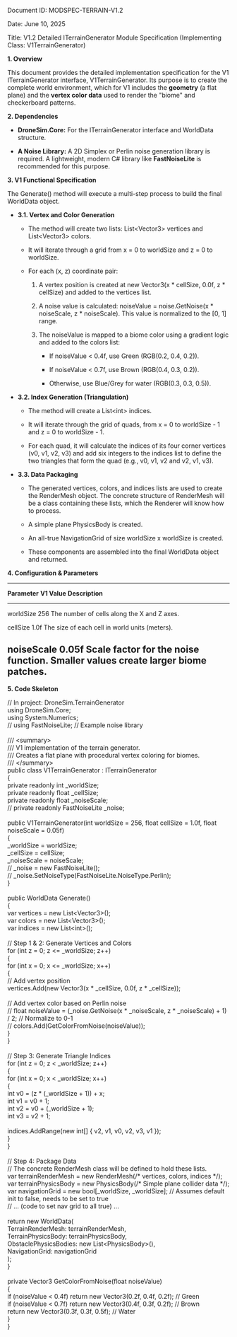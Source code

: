 Document ID: MODSPEC-TERRAIN-V1.2

Date: June 10, 2025

Title: V1.2 Detailed ITerrainGenerator Module Specification (Implementing Class: V1TerrainGenerator)

**1. Overview**

This document provides the detailed implementation specification for the V1 ITerrainGenerator interface, V1TerrainGenerator. Its purpose is to create the complete world environment, which for V1 includes the **geometry** (a flat plane) and the **vertex color data** used to render the \"biome\" and checkerboard patterns.

**2. Dependencies**

- **DroneSim.Core:** For the ITerrainGenerator interface and WorldData structure.

- **A Noise Library:** A 2D Simplex or Perlin noise generation library is required. A lightweight, modern C# library like **FastNoiseLite** is recommended for this purpose.

**3. V1 Functional Specification**

The Generate() method will execute a multi-step process to build the final WorldData object.

- **3.1. Vertex and Color Generation**

  - The method will create two lists: List\<Vector3\> vertices and List\<Vector3\> colors.

  - It will iterate through a grid from x = 0 to worldSize and z = 0 to worldSize.

  - For each (x, z) coordinate pair:

    1.  A vertex position is created at new Vector3(x \* cellSize, 0.0f, z \* cellSize) and added to the vertices list.

    2.  A noise value is calculated: noiseValue = noise.GetNoise(x \* noiseScale, z \* noiseScale). This value is normalized to the \[0, 1\] range.

    3.  The noiseValue is mapped to a biome color using a gradient logic and added to the colors list:

        - If noiseValue \< 0.4f, use Green (RGB(0.2, 0.4, 0.2)).

        - If noiseValue \< 0.7f, use Brown (RGB(0.4, 0.3, 0.2)).

        - Otherwise, use Blue/Grey for water (RGB(0.3, 0.3, 0.5)).

- **3.2. Index Generation (Triangulation)**

  - The method will create a List\<int\> indices.

  - It will iterate through the grid of quads, from x = 0 to worldSize - 1 and z = 0 to worldSize - 1.

  - For each quad, it will calculate the indices of its four corner vertices (v0, v1, v2, v3) and add six integers to the indices list to define the two triangles that form the quad (e.g., v0, v1, v2 and v2, v1, v3).

- **3.3. Data Packaging**

  - The generated vertices, colors, and indices lists are used to create the RenderMesh object. The concrete structure of RenderMesh will be a class containing these lists, which the Renderer will know how to process.

  - A simple plane PhysicsBody is created.

  - An all-true NavigationGrid of size worldSize x worldSize is created.

  - These components are assembled into the final WorldData object and returned.

**4. Configuration & Parameters**

  ----------------------------------------------------------------------------------------------------------------------------------
  **Parameter**           **V1 Value**            **Description**
  ----------------------- ----------------------- ----------------------------------------------------------------------------------
  worldSize               256                     The number of cells along the X and Z axes.

  cellSize                1.0f                    The size of each cell in world units (meters).

  noiseScale              0.05f                   Scale factor for the noise function. Smaller values create larger biome patches.
  ----------------------------------------------------------------------------------------------------------------------------------

**5. Code Skeleton**

// In project: DroneSim.TerrainGenerator\
using DroneSim.Core;\
using System.Numerics;\
// using FastNoiseLite; // Example noise library\
\
/// \<summary\>\
/// V1 implementation of the terrain generator.\
/// Creates a flat plane with procedural vertex coloring for biomes.\
/// \</summary\>\
public class V1TerrainGenerator : ITerrainGenerator\
{\
private readonly int \_worldSize;\
private readonly float \_cellSize;\
private readonly float \_noiseScale;\
// private readonly FastNoiseLite \_noise;\
\
public V1TerrainGenerator(int worldSize = 256, float cellSize = 1.0f, float noiseScale = 0.05f)\
{\
\_worldSize = worldSize;\
\_cellSize = cellSize;\
\_noiseScale = noiseScale;\
// \_noise = new FastNoiseLite();\
// \_noise.SetNoiseType(FastNoiseLite.NoiseType.Perlin);\
}\
\
public WorldData Generate()\
{\
var vertices = new List\<Vector3\>();\
var colors = new List\<Vector3\>();\
var indices = new List\<int\>();\
\
// Step 1 & 2: Generate Vertices and Colors\
for (int z = 0; z \<= \_worldSize; z++)\
{\
for (int x = 0; x \<= \_worldSize; x++)\
{\
// Add vertex position\
vertices.Add(new Vector3(x \* \_cellSize, 0.0f, z \* \_cellSize));\
\
// Add vertex color based on Perlin noise\
// float noiseValue = (\_noise.GetNoise(x \* \_noiseScale, z \* \_noiseScale) + 1) / 2; // Normalize to 0-1\
// colors.Add(GetColorFromNoise(noiseValue));\
}\
}\
\
// Step 3: Generate Triangle Indices\
for (int z = 0; z \< \_worldSize; z++)\
{\
for (int x = 0; x \< \_worldSize; x++)\
{\
int v0 = (z \* (\_worldSize + 1)) + x;\
int v1 = v0 + 1;\
int v2 = v0 + (\_worldSize + 1);\
int v3 = v2 + 1;\
\
indices.AddRange(new int\[\] { v2, v1, v0, v2, v3, v1 });\
}\
}\
\
// Step 4: Package Data\
// The concrete RenderMesh class will be defined to hold these lists.\
var terrainRenderMesh = new RenderMesh(/\* vertices, colors, indices \*/);\
var terrainPhysicsBody = new PhysicsBody(/\* Simple plane collider data \*/);\
var navigationGrid = new bool\[\_worldSize, \_worldSize\]; // Assumes default init to false, needs to be set to true\
// \... (code to set nav grid to all true) \...\
\
return new WorldData(\
TerrainRenderMesh: terrainRenderMesh,\
TerrainPhysicsBody: terrainPhysicsBody,\
ObstaclePhysicsBodies: new List\<PhysicsBody\>(),\
NavigationGrid: navigationGrid\
);\
}\
\
private Vector3 GetColorFromNoise(float noiseValue)\
{\
if (noiseValue \< 0.4f) return new Vector3(0.2f, 0.4f, 0.2f); // Green\
if (noiseValue \< 0.7f) return new Vector3(0.4f, 0.3f, 0.2f); // Brown\
return new Vector3(0.3f, 0.3f, 0.5f); // Water\
}\
}
